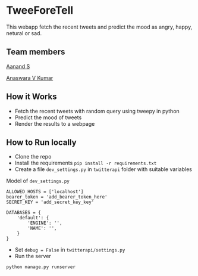 # TweeForeTell

This webapp fetch the recent tweets and predict the mood as angry, happy, netural or sad.


## Team members

[Aanand S](https://www.github.com/unniznd/)

[Anaswara V Kumar](https://github.com/AnaswaraVKumar)

## How it Works

* Fetch the recent tweets with random query using tweepy in python
* Predict the mood of tweets 
* Render the results to a webpage

## How to Run locally

* Clone the repo
* Install the requirements ``` pip install -r requirements.txt ```
* Create a file ```dev_settings.py``` in ```twitterapi``` folder with suitable variables

Model of ```dev_settings.py```
```
ALLOWED_HOSTS = ['localhost']
bearer_token = 'add_bearer_token_here'
SECRET_KEY = 'add_secret_key_key'

DATABASES = {
    'default': {
        'ENGINE': '',
        'NAME': '',
    }
}
```
* Set ``` debug = False ``` in ```twitterapi/settings.py```
* Run the server
```
python manage.py runserver 
```
